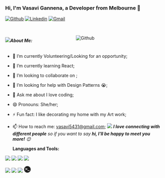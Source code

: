 ### Hi, I'm Vasavi Gannena, a Developer from Melbourne 🚀

<!-- Your badges
You can use the website to generate badges: https://shields.io/
-->

[![Github](https://img.shields.io/badge/-Github-000?style=flat&logo=Github&logoColor=white)](https://github.com/VasaviGannena)
[![Linkedin](https://img.shields.io/badge/-LinkedIn-blue?style=flat&logo=Linkedin&logoColor=white)](https://www.linkedin.com/in/vasavigannena/)
[![Gmail](https://img.shields.io/badge/-Gmail-c14438?style=flat&logo=Gmail&logoColor=white)](vasavi5431@gmail.com)

&nbsp;

<!-- Talking about you -->
<!-- Any image aligned to the right. Beware the width -->
<img width="55%" align="right" alt="Github" src="" />

###### <img src="https://media.giphy.com/media/VgCDAzcKvsR6OM0uWg/giphy.gif" width="50">**About Me:**

- 🔭 I’m currently Volunteering/Looking for an opportunity;
- 🌱 I’m currently learning React;
- 👯 I’m looking to collaborate on ;
- 🤔 I’m looking for help with Design Patterns 😭;
- 💬 Ask me about I love coding;
- 😄 Pronouns: She/her;
- ⚡ Fun fact: I like decorating my home with my Art work;
- 📫 How to reach me: vasavi5431@gmail.com;
  <img src="https://media.giphy.com/media/LnQjpWaON8nhr21vNW/giphy.gif" width="60"> <em><b>I love connecting with different people</b> so if you want to say <b>hi, I'll be happy to meet you more!</b> 😊</em>

  **Languages and Tools:**
   <!-- Your languages and tools. Be careful with the alignment. 
  You can use this sites to get logos: https://www.vectorlogo.zone or https://simpleicons.org/
  -->

<code><img src="https://icongr.am/devicon/html5-original.svg?size=22&color=currentColor"></code>
<code><img src="https://icongr.am/devicon/css3-original.svg?size=22&color=currentColor"></code>
<code><img src="https://icongr.am/devicon/sass-original.svg?size=22&color=currentColor"></code>
<code><img src="https://icongr.am/devicon/mongodb-original-wordmark.svg?size=22&color=currentColor"></code>

<code><img src="https://icongr.am/devicon/react-original.svg?size=22&color=currentColor"></code>
<code><img src="https://icongr.am/devicon/nodejs-original.svg?size=22&color=currentColor"></code>
<code><img src="https://icongr.am/devicon/bootstrap-plain.svg?size=22&color=currentColor"></code>
<code><img height="22" src="https://raw.githubusercontent.com/github/explore/80688e429a7d4ef2fca1e82350fe8e3517d3494d/topics/terminal/terminal.png"></code>

